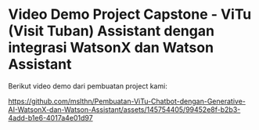# Video Demo Project Capstone - ViTu (Visit Tuban) Assistant dengan integrasi WatsonX dan Watson Assistant

Berikut video demo dari pembuatan project kami:

https://github.com/mslthn/Pembuatan-ViTu-Chatbot-dengan-Generative-AI-WatsonX-dan-Watson-Assistant/assets/145754405/99452e8f-b2b3-4add-b1e6-4017a4e01d97

